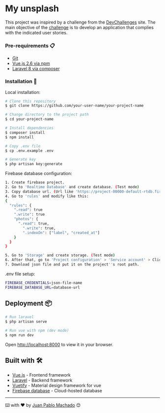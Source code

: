 # My unsplash

This project was inspired by a challenge from the [DevChallenges](https://devchallenges.io/) site. The main objective of the [challenge](https://devchallenges.io/challenges/rYyhwJAxMfES5jNQ9YsP) is to develop an application that complies with the indicated user stories.

### Pre-requirements 📋

* [Git](https://git-scm.com/)
* [Vue.js 2.6 via npm](https://es.vuejs.org/v2/guide/installation.html)
* [Laravel 8 via composer](https://laravel.com/docs/8.x/installation#installation-via-composer)

### Installation 🔧

Local installation:

```bash
# Clone this repository
$ git clone https://github.com/your-user-name/your-project-name

# Change directory to the project path
$ cd your-project-name

# Install dependencies
$ composer install
$ npm install

# Copy .env file
$ cp .env.example .env

# Generate key
$ php artisan key:generate
```

Firebase database configuration:

```bash
1. Create firebase project.
2. Go to 'Realtime Database' and create database. (Test mode)
3. Copy database url. (Url like 'https://project-00000-default-rtdb.firebaseio.com/')
4. Go to 'rules' and modify like this:
{
  "rules": {
    ".read": true
    ".write": true
    "photos": {
      ".read": true,
    	".write": true,
    	".indexOn": ["label", "created_at"]
    }
  }
}
```
```bash
5. Go to 'Storage' and create storage. (Test mode)
6. After that, go to 'Project configuration' > 'Service account' > Click on button 'generate new private key'.
7. Download json file and put it on the project''s root path.
```

.env file setup:

```bash
FIREBASE_CREDENTIALS=json-file-name
FIREBASE_DATABASE_URL=database-url
```

## Deployment 📦

```bash
# Run laravel
$ php artisan serve

# Run vue with npm (dev mode)
$ npm run dev
```
Open [http://localhost:8000](http://localhost:8000) to view it in your browser.

## Built with 🛠️

* [Vue.js](https://es.vuejs.org/) - Frontend framework
* [Laravel](https://laravel.com/) - Backend framework
* [Vuetify](https://vuetifyjs.com/en/) - Material design framework for vue
* [Firebase database](https://firebase.google.com/) - Cloud-hosted database

---
⌨️ with ❤️ by [Juan Pablo Machado](https://github.com/Ju4npx ) 😊 